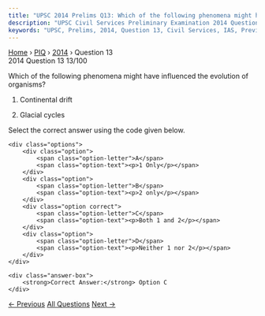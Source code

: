 ```yaml
---
title: "UPSC 2014 Prelims Q13: Which of the following phenomena might have influenced the e..."
description: "UPSC Civil Services Preliminary Examination 2014 Question 13 with options and answer"
keywords: "UPSC, Prelims, 2014, Question 13, Civil Services, IAS, Previous Year Questions"
---
```


<nav class="breadcrumb">
    <a href="../../">Home</a>
    <span>›</span>
    <a href="../">PIQ</a>
    <span>›</span>
    <a href="./">2014</a>
    <span>›</span>
    <span>Question 13</span>
</nav>

<div class="question-header">
    <div class="question-meta">
        <span class="year-badge">2014</span>
        <span class="question-number">Question 13</span>
        <span class="progress">13/100</span>
    </div>
    <div class="progress-bar">
        <div class="progress-fill" style="width: 13.0%"></div>
    </div>
</div>

<div class="question-content">
    <div class="question-text">
        <p>Which of the following phenomena might have influenced the evolution of organisms?</p>
<ol>
<li>
<p>Continental drift</p>
</li>
<li>
<p>Glacial cycles</p>
</li>
</ol>
<p>Select the correct answer using the code given below.</p>
    </div>
    
    <div class="options">
        <div class="option">
            <span class="option-letter">A</span>
            <span class="option-text"><p>1 Only</p></span>
        </div>
        <div class="option">
            <span class="option-letter">B</span>
            <span class="option-text"><p>2 only</p></span>
        </div>
        <div class="option correct">
            <span class="option-letter">C</span>
            <span class="option-text"><p>Both 1 and 2</p></span>
        </div>
        <div class="option">
            <span class="option-letter">D</span>
            <span class="option-text"><p>Neither 1 nor 2</p></span>
        </div>
    </div>

    <div class="answer-box">
        <strong>Correct Answer:</strong> Option C
    </div>
</div>

<div class="question-nav">
    <a href="../q012-consider-the-following-diseases-1-diphtheria-2-chi/" class="nav-btn prev">← Previous</a>
    <a href="../" class="nav-btn center">All Questions</a>
    <a href="../q014-other-than-poaching-what-are-the-possible-reasons/" class="nav-btn next">Next →</a>
</div>

